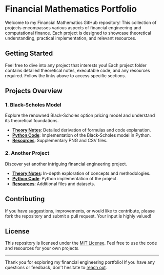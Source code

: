 # Financial Mathematics Portfolio

Welcome to my Financial Mathematics GitHub repository! This collection of projects encompasses various aspects of financial engineering and computational finance. Each project is designed to showcase theoretical understanding, practical implementation, and relevant resources.

## Getting Started

Feel free to dive into any project that interests you! Each project folder contains detailed theoretical notes, executable code, and any resources required. Follow the links above to access specific sections.

## Projects Overview

### 1. Black-Scholes Model
Explore the renowned Black-Scholes option pricing model and understand its theoretical foundations.

* [**Theory Notes**](./Black-Scholes%20Model/theory_notes.md): Detailed derivation of formulas and code explanation.
* [**Python Code**](./Black-Scholes%20Model/black_scholes.py): Implementation of the Black-Scholes model in Python.
* [**Resources**](./Black-Scholes%20Model/resources): Supplementary PNG and CSV files.

### 2. Another Project
Discover yet another intriguing financial engineering project.

* [**Theory Notes**](./Another%20Project/theory_notes.md): In-depth exploration of concepts and methodologies.
* [**Python Code**](./Another%20Project/code.py): Python implementation of the project.
* [**Resources**](./Another%20Project/resources): Additional files and datasets.

## Contributing

If you have suggestions, improvements, or would like to contribute, please fork the repository and submit a pull request. Your input is highly valued!

## License

This repository is licensed under the [MIT License](./LICENSE). Feel free to use the code and resources for your own projects.

---

Thank you for exploring my financial engineering portfolio! If you have any questions or feedback, don't hesitate to [reach out](mailto:your.email@example.com).
